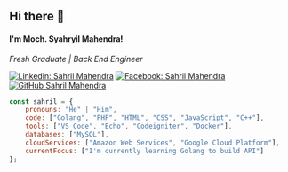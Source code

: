 <h2> Hi there 👋</h2>
<h4>I'm Moch. Syahryil Mahendra!</h4>
<!-- <img align='right' src="https://media.giphy.com/media/M9gbBd9nbDrOTu1Mqx/giphy.gif" width="230"> -->
<p><em>Fresh Graduate | Back End Engineer</em></p>

[![Linkedin: Sahril Mahendra](https://img.shields.io/badge/-SahrilMahendra-blue?style=flat&logo=Linkedin&logoColor=white&link=https://www.linkedin.com/in/sahril-mahendra/)](https://www.linkedin.com/in/sahril-mahendra/)
[![Facebook: Sahril Mahendra](https://img.shields.io/badge/-SahrilMahendra-blue?style=flat&logo=Facebook&logoColor=white&link=https://www.facebook.com/sahril.mahendra/)](https://www.facebook.com/sahril.mahendra/)
[![GitHub Sahril Mahendra](https://img.shields.io/github/followers/sahrilmahendra?label=SahrilMahendra&style=social)](https://github.com/sahrilmahendra)
<!-- ![Profile View](https://visitor-badge.laobi.icu/badge?page_id=sahrilmahendra.visitor-badge) -->
```javascript
const sahril = {
    pronouns: "He" | "Him",
    code: ["Golang", "PHP", "HTML", "CSS", "JavaScript", "C++"],
    tools: ["VS Code", "Echo", "Codeigniter", "Docker"],
    databases: ["MySQL"],
    cloudServices: ["Amazon Web Services", "Google Cloud Platform"],
    currentFocus: ["I'm currently learning Golang to build API"]
};
```
<!-- ##### I'm a Fresh Graduate, Back End DeveloperI’m currently learning Golang to build API -->
<!--
**sahrilmahendra/sahrilmahendra** is a ✨ _special_ ✨ repository because its `README.md` (this file) appears on your GitHub profile.

Here are some ideas to get you started:
### Hi there 👋
- 🔭 I’m currently working on ...
- 🌱 I’m currently learning ...
- 👯 I’m looking to collaborate on ...
- 🤔 I’m looking for help with ...
- 💬 Ask me about ...
- 📫 How to reach me: ...
- 😄 Pronouns: ...
- ⚡ Fun fact: ...
-->
